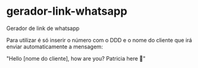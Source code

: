 # gerador-link-whatsapp
 Gerador de link de whatsapp

Para utilizar é só inserir o número com o DDD e o nome do cliente que irá enviar automaticamente a mensagem:

"Hello [nome do cliente], how are you? Patricia here 👋"